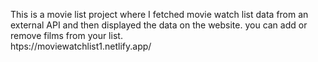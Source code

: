 This is a movie list project where I fetched movie watch list data from an external API and then displayed the data on the website. you can add or remove films from your list.                                                 
    htps://moviewatchlist1.netlify.app/      
 
